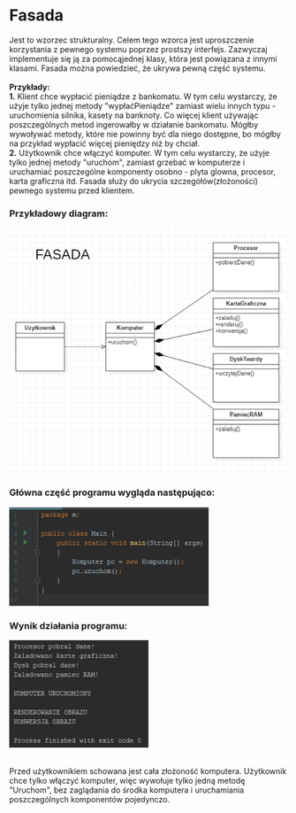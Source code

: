 # Fasada

Jest to wzorzec strukturalny. Celem tego wzorca jest uproszczenie korzystania z pewnego systemu poprzez prostszy interfejs. Zazwyczaj implementuje się ją za pomocąjednej klasy, która jest powiązana z innymi klasami. Fasada można powiedzieć, że ukrywa pewną część systemu. </br> </br>
**Przykłady:**
</br>
**1.** Klient chce wypłacić pieniądze z bankomatu. W tym celu wystarczy, że użyje tylko jednej metody "wypłaćPieniądze" zamiast wielu innych typu - uruchomienia silnika, kasety na banknoty. Co więcej klient używając poszczególnych metod ingerowałby w działanie bankomatu. Mógłby wywoływać metody, które nie powinny być dla niego dostępne, bo mógłby na przykład wypłacić więcej pieniędzy niż by chciał. </br>
**2.** Użytkownik chce włączyć komputer. W tym celu wystarczy, że użyje tylko jednej metody "uruchom", zamiast grzebać w komputerze i uruchamiać poszczególne komponenty osobno - plyta glowna, procesor, karta graficzna itd.
Fasada służy do ukrycia szczegółów(złożoności) pewnego systemu przed klientem.

### Przykładowy diagram:
<p align="center">
 <img src="https://github.com/JakubMakaruk/UMCS/blob/master/23%20DAYS%20CHALLANGE%20WZORCOWY/Fasada/zdj/fasada.png" alt="zdj">
</p>

### Główna część programu wygląda następująco:
<p align="left">
 <img src="https://github.com/JakubMakaruk/UMCS/blob/master/23%20DAYS%20CHALLANGE%20WZORCOWY/Fasada/zdj/main1.png" alt="zdj">
</p>

### Wynik działania programu:
<p align="left">
 <img src="https://github.com/JakubMakaruk/UMCS/blob/master/23%20DAYS%20CHALLANGE%20WZORCOWY/Fasada/zdj/main2.png" alt="zdj">
</p>
</br>
Przed użytkownikiem schowana jest cała złożoność komputera. Użytkownik chce tylko włączyć komputer, więc wywołuje tylko jedną metodę "Uruchom", bez zaglądania do środka komputera i uruchamiania poszczególnych komponentów pojedynczo.
